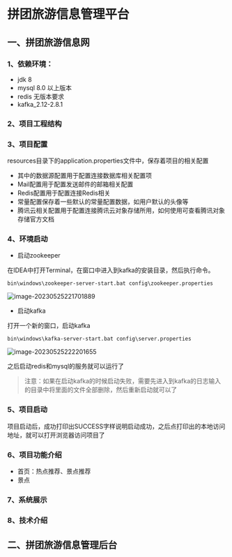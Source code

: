# 拼团旅游信息管理平台

## 一、拼团旅游信息网

### 1、依赖环境：

* jdk 8
* mysql 8.0 以上版本
* redis 无版本要求
* kafka_2.12-2.8.1

### 2、项目工程结构

### 3、项目配置

resources目录下的application.properties文件中，保存着项目的相关配置

* 其中的数据源配置用于配置连接数据库相关配置项
* Mail配置用于配置发送邮件的邮箱相关配置
* Redis配置用于配置连接Redis相关
* 常量配置保存着一些默认的常量配置数据，如用户默认的头像等
* 腾讯云相关配置用于配置连接腾讯云对象存储所用，如何使用可查看腾讯对象存储官方文档

### 4、环境启动

* 启动zookeeper

在IDEA中打开Terminal，在窗口中进入到kafka的安装目录，然后执行命令。

```shell
bin\windows\zookeeper-server-start.bat config\zookeeper.properties
```

![image-20230525221701889](C:/Users/17271/AppData/Roaming/Typora/typora-user-images/image-20230525221701889.png)

* 启动kafka

打开一个新的窗口，启动kafka

```shell
bin\windows\kafka-server-start.bat config\server.properties
```

![image-20230525222201655](C:/Users/17271/AppData/Roaming/Typora/typora-user-images/image-20230525222201655.png)

之后启动redis和mysql的服务就可以运行了

> 注意：如果在启动kafka的时候启动失败，需要先进入到kafka的日志输入的目录中将里面的文件全部删除，然后重新启动就可以了

### 5、项目启动

项目启动后，成功打印出SUCCESS字样说明启动成功，之后点打印出的本地访问地址，就可以打开浏览器访问项目了

### 6、项目功能介绍

* 首页：热点推荐、景点推荐
* 景点

### 7、系统展示

### 8、技术介绍

## 二、拼团旅游信息管理后台